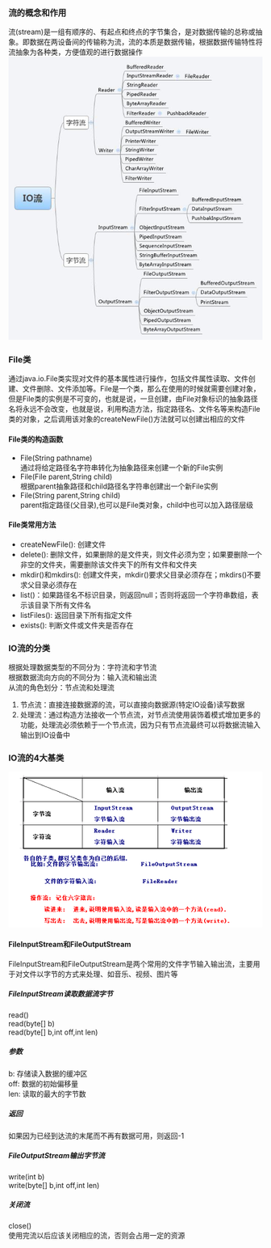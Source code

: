 ### 流的概念和作用  
流(stream)是一组有顺序的、有起点和终点的字节集合，是对数据传输的总称或抽象。即数据在两设备间的传输称为流，流的本质是数据传输，根据数据传输特性将流抽象为各种类，方便值观的进行数据操作  
![title](https://raw.githubusercontent.com/liujinxi931204/image/master/gitnote/2020/11/03/1604394591834-1604394591921.png)  
### File类  
通过java.io.File类实现对文件的基本属性进行操作，包括文件属性读取、文件创建、文件删除、文件添加等。File是一个类，那么在使用的时候就需要创建对象，但是File类的实例是不可变的，也就是说，一旦创建，由File对象标识的抽象路径名将永远不会改变，也就是说，利用构造方法，指定路径名、文件名等来构造File类的对象，之后调用该对象的createNewFile()方法就可以创建出相应的文件  
#### File类的构造函数  
+ File(String pathname)  
通过将给定路径名字符串转化为抽象路径来创建一个新的File实例  
+ File(File parent,String child)  
根据parent抽象路径和child路径名字符串创建出一个新File实例  
+ File(String parent,String child)  
parent指定路径(父目录),也可以是File类对象，child中也可以加入路径层级  
#### File类常用方法  
+ createNewFile(): 创建文件  
+ delete(): 删除文件，如果删除的是文件夹，则文件必须为空；如果要删除一个非空的文件夹，需要删除该文件夹下的所有文件和文件夹  
+ mkdir()和mkdirs(): 创建文件夹，mkdir()要求父目录必须存在；mkdirs()不要求父目录必须存在  
+ list()：如果路径名不标识目录，则返回null；否则将返回一个字符串数组，表示该目录下所有文件名  
+ listFiles(): 返回目录下所有指定文件  
+ exists(): 判断文件或文件夹是否存在    
### IO流的分类  
根据处理数据类型的不同分为：字符流和字节流  
根据数据流向方向的不同分为：输入流和输出流  
从流的角色划分：节点流和处理流  
1. 节点流：直接连接数据源的流，可以直接向数据源(特定IO设备)读写数据  
2. 处理流：通过构造方法接收一个节点流，对节点流使用装饰着模式增加更多的功能，处理流必须依赖于一个节点流，因为只有节点流最终可以将数据流输入输出到IO设备中  

### IO流的4大基类  
![title](https://raw.githubusercontent.com/liujinxi931204/image/master/gitnote/2020/11/03/1604396729231-1604396729233.png)  
#### FileInputStream和FileOutputStream  
FileInputStream和FileOutputStream是两个常用的文件字节输入输出流，主要用于对文件以字节的方式来处理、如音乐、视频、图片等  
##### FileInputStream读取数据流字节  
read()  
read(byte[] b)  
read(byte[] b,int off,int len)  
##### 参数 
b: 存储读入数据的缓冲区  
off: 数据的初始偏移量  
len: 读取的最大的字节数  
##### 返回  
如果因为已经到达流的末尾而不再有数据可用，则返回-1  
##### FileOutputStream输出字节流    
write(int b)  
write(byte[] b,int off,int len)  
##### 关闭流  
close()  
使用完流以后应该关闭相应的流，否则会占用一定的资源  
  
  




